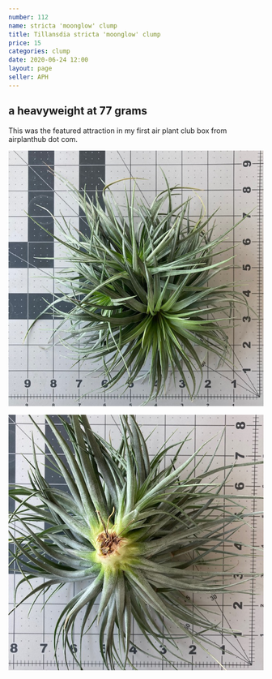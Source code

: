 ```yaml
---
number: 112
name: stricta 'moonglow' clump
title: Tillansdia stricta 'moonglow' clump
price: 15
categories: clump
date: 2020-06-24 12:00
layout: page
seller: APH
---
```

## a heavyweight at 77 grams

This was the featured attraction in my first air plant club box from airplanthub dot com.

!["Tillandsia stricta 'moonglow'"](/i/IMG_0071.jpeg "Tillandsia stricta 'moonglow'")

!["Tillandsia stricta 'moonglow'"](/i/IMG_0072.jpeg "Tillandsia stricta 'moonglow'")